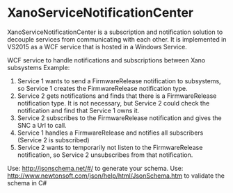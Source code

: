 # XanoServiceNotificationCenter
XanoServiceNotificationCenter is a subscription and notification solution to decouple services from communicating with each other. It is implemented in VS2015 as a WCF service that is hosted in a Windows Service. 

WCF service to handle notifications and subscriptions between Xano subsystems
Example:
 
1. Service 1 wants to send a FirmwareRelease notification to subsystems, so Service 1 creates the FirmwareRelease notification type.
2. Service 2 gets notifications and finds that there is a FirmwareRelease notification type. It is not necessary, but Service 2 could check the notification and find that Service 1 owns it. 
3. Service 2 subscribes to the FirmwareRelease notification and gives the SNC a Url to call. 
4. Service 1 handles a FirmwareRelease and notifies all subscribers (Service 2 is subscribed)
5. Service 2 wants to temporarily not listen to the FirmwareRelease notification, so Service 2 unsubscribes from that notification. 

Use: http://jsonschema.net/#/ to generate your schema.
Use: http://www.newtonsoft.com/json/help/html/JsonSchema.htm to validate the schema in C#